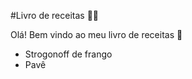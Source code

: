 #Livro de receitas :woman_cook:

Olá! Bem vindo ao meu livro de receitas :wave:

- Strogonoff de frango
- Pavê
